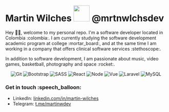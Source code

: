 <h1>
  Martin Wilches
  <img
    src="https://raw.githubusercontent.com/gist/theAdityaNVS/f5b585d1082da2dffffea32434f37956/raw/7f9552d0a179b4f84059259fa878199e369b069c/GitHub-logo.gif"
    width="50px"
    height="50px"
    border-radius="50%">
  @mrtnwlchsdev
 </h1>
<p>Hey 🙋🏻, welcome to my personal repo. I'm a software developer located in Colombia :colombia:. I am currently studying the software development academic program at college :mortar_board:, and at the same time I am working in a company that offers clinical software services :stethoscope:.</p>
<p>In addition to software development, I am passionate about music, video games, basketball, photography and space :rocket:.</p>
<div align="center">
</div>


<div align="center"> 

 ![Git](https://img.shields.io/badge/git-%23F05033.svg?style=for-the-badge&logo=git&logoColor=white)
 ![Bootstrap](https://img.shields.io/badge/Bootstrap-563D7C?style=for-the-badge&logo=bootstrap&logoColor=white)
 ![SASS](https://img.shields.io/badge/Sass-CC6699?style=for-the-badge&logo=sass&logoColor=white)
 ![React](https://img.shields.io/badge/React-20232A?style=for-the-badge&logo=react&logoColor=61DAFB)
 ![Node](https://img.shields.io/badge/Node.js-43853D?style=for-the-badge&logo=node.js&logoColor=white)
 ![Vue](https://img.shields.io/badge/Vue.js-35495E?style=for-the-badge&logo=vue.js&logoColor=4FC08D)
 ![Laravel](https://img.shields.io/badge/Laravel-FF2D20?style=for-the-badge&logo=laravel&logoColor=white)
 ![MySQL](https://img.shields.io/badge/MySQL-005C84?style=for-the-badge&logo=mysql&logoColor=white)
</div>
<h3>Get in touch :speech_balloon:</h3>
<ul>
  <li>LinkedIn: <a href="https://www.linkedin.com/in/martin-wilches">linkedin.com/in/martin-wilches</a></li>
  <li>Telegram: <a href="https://t.me/MartinWDev">t.me/martinwdev</a></li>
</ul>
